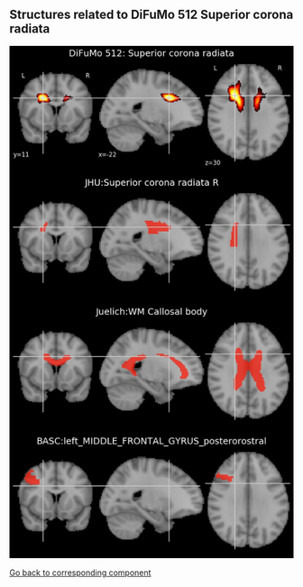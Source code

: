 


## Structures related to DiFuMo 512 Superior corona radiata

![23](23.jpg "Structures related to DiFuMo 512 Superior corona radiata")

[Go back to corresponding component](https://parietal-inria.github.io/DiFuMo/512/html/23.html)